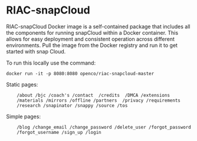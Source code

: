 # RIAC-snapCloud
RIAC-snapCloud Docker image is a self-contained package that includes all the components for running snapCloud within a Docker container. This allows for easy deployment and consistent operation across different environments. Pull the image from the Docker registry and run it to get started with snap Cloud.

To run this locally use the command:

    docker run -it -p 8080:8080 openco/riac-snapcloud-master

Static pages:

```
    /about /bjc /coach's /contact  /credits  /DMCA /extensions
    /materials /mirrors /offline /partners  /privacy /requirements
    /research /snapinator /snappy /source /tos
```

Simple pages:

```
    /blog /change_email /change_password /delete_user /forgot_password
    /forgot_username /sign_up /login
```
